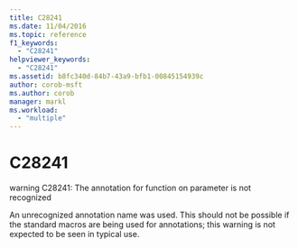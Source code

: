 ```yaml
---
title: C28241
ms.date: 11/04/2016
ms.topic: reference
f1_keywords:
  - "C28241"
helpviewer_keywords:
  - "C28241"
ms.assetid: b8fc340d-84b7-43a9-bfb1-00845154939c
author: corob-msft
ms.author: corob
manager: markl
ms.workload:
  - "multiple"
---
```

# C28241
warning C28241: The annotation for function on parameter is not recognized

 An unrecognized annotation name was used. This should not be possible if the standard macros are being used for annotations; this warning is not expected to be seen in typical use.
